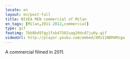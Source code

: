 ```yaml
---
locate: en
layout: en/post-full
title: NIVEA MEN commercial of Milan
en_tags: [Milan,2011-2012,commercial]
type: gif
featimg: 7bb8bd97gy1fxb47502uag20dc07ju0y.gif
videoUrl: http://player.youku.com/embed/XMzI2NDM4Mzgw
---
```


A commercial filmed in 2011.